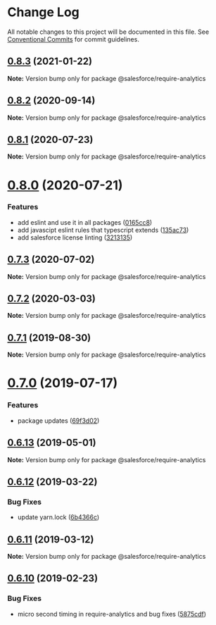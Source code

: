 # Change Log

All notable changes to this project will be documented in this file.
See [Conventional Commits](https://conventionalcommits.org) for commit guidelines.

## [0.8.3](https://github.com/forcedotcom/sfdx-dev-packages/compare/@salesforce/require-analytics@0.8.2...@salesforce/require-analytics@0.8.3) (2021-01-22)

**Note:** Version bump only for package @salesforce/require-analytics





## [0.8.2](https://github.com/forcedotcom/sfdx-dev-packages/compare/@salesforce/require-analytics@0.8.1...@salesforce/require-analytics@0.8.2) (2020-09-14)

**Note:** Version bump only for package @salesforce/require-analytics





## [0.8.1](https://github.com/forcedotcom/sfdx-dev-packages/compare/@salesforce/require-analytics@0.8.0...@salesforce/require-analytics@0.8.1) (2020-07-23)

**Note:** Version bump only for package @salesforce/require-analytics





# [0.8.0](https://github.com/forcedotcom/sfdx-dev-packages/compare/@salesforce/require-analytics@0.7.3...@salesforce/require-analytics@0.8.0) (2020-07-21)


### Features

* add eslint and use it in all packages ([0165cc8](https://github.com/forcedotcom/sfdx-dev-packages/commit/0165cc8853079c7f987dddfb60ced3efb00deea0))
* add javascipt eslint rules that typescript extends ([135ac73](https://github.com/forcedotcom/sfdx-dev-packages/commit/135ac73b8c513d8950ac69373349361d9f600a8c))
* add salesforce license linting ([3213135](https://github.com/forcedotcom/sfdx-dev-packages/commit/3213135f34956335ef2c123ec680c2de2bc7f10f))





## [0.7.3](https://github.com/forcedotcom/sfdx-dev-packages/compare/@salesforce/require-analytics@0.7.2...@salesforce/require-analytics@0.7.3) (2020-07-02)

**Note:** Version bump only for package @salesforce/require-analytics





## [0.7.2](https://github.com/forcedotcom/sfdx-dev-packages/compare/@salesforce/require-analytics@0.7.1...@salesforce/require-analytics@0.7.2) (2020-03-03)

**Note:** Version bump only for package @salesforce/require-analytics





## [0.7.1](https://github.com/forcedotcom/sfdx-dev-packages/compare/@salesforce/require-analytics@0.7.0...@salesforce/require-analytics@0.7.1) (2019-08-30)

**Note:** Version bump only for package @salesforce/require-analytics





# [0.7.0](https://github.com/forcedotcom/sfdx-dev-packages/compare/@salesforce/require-analytics@0.6.13...@salesforce/require-analytics@0.7.0) (2019-07-17)


### Features

* package updates ([69f3d02](https://github.com/forcedotcom/sfdx-dev-packages/commit/69f3d02))





## [0.6.13](https://github.com/forcedotcom/sfdx-dev-packages/compare/@salesforce/require-analytics@0.6.12...@salesforce/require-analytics@0.6.13) (2019-05-01)

**Note:** Version bump only for package @salesforce/require-analytics





## [0.6.12](https://github.com/forcedotcom/sfdx-dev-packages/compare/@salesforce/require-analytics@0.6.11...@salesforce/require-analytics@0.6.12) (2019-03-22)


### Bug Fixes

* update yarn.lock ([6b4366c](https://github.com/forcedotcom/sfdx-dev-packages/commit/6b4366c))





## [0.6.11](https://github.com/forcedotcom/sfdx-dev-packages/compare/@salesforce/require-analytics@0.6.10...@salesforce/require-analytics@0.6.11) (2019-03-12)

**Note:** Version bump only for package @salesforce/require-analytics





## [0.6.10](https://github.com/forcedotcom/sfdx-dev-packages/compare/@salesforce/require-analytics@0.6.9...@salesforce/require-analytics@0.6.10) (2019-02-23)


### Bug Fixes

* micro second timing in require-analytics and bug fixes ([5875cdf](https://github.com/forcedotcom/sfdx-dev-packages/commit/5875cdf))
